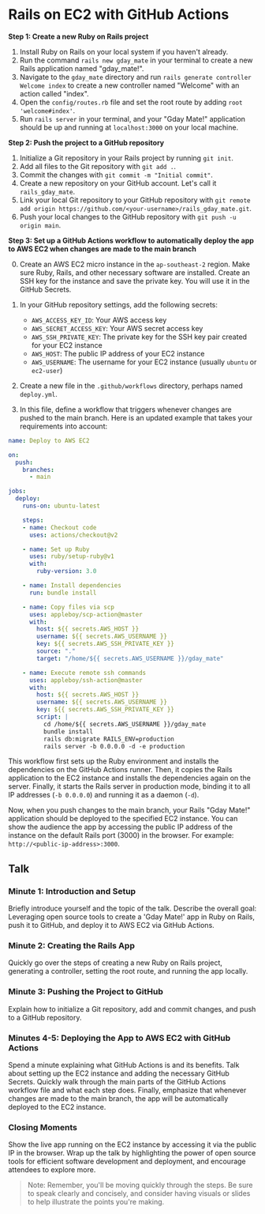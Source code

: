 # Rails on EC2 with GitHub Actions

**Step 1: Create a new Ruby on Rails project**

1. Install Ruby on Rails on your local system if you haven't already.
2. Run the command `rails new gday_mate` in your terminal to create a new Rails application named "gday\_mate!".
3. Navigate to the `gday_mate` directory and run `rails generate controller Welcome index` to create a new controller named "Welcome" with an action called "index".
4. Open the `config/routes.rb` file and set the root route by adding `root 'welcome#index'`.
5. Run `rails server` in your terminal, and your "Gday Mate!" application should be up and running at `localhost:3000` on your local machine.

**Step 2: Push the project to a GitHub repository**

1. Initialize a Git repository in your Rails project by running `git init`.
2. Add all files to the Git repository with `git add .`.
3. Commit the changes with `git commit -m "Initial commit"`.
4. Create a new repository on your GitHub account. Let's call it `rails_gday_mate`.
5. Link your local Git repository to your GitHub repository with `git remote add origin https://github.com/<your-username>/rails_gday_mate.git`.
6. Push your local changes to the GitHub repository with `git push -u origin main`.

**Step 3: Set up a GitHub Actions workflow to automatically deploy the app to AWS EC2 when changes are made to the main branch**

0. Create an AWS EC2 micro instance in the `ap-southeast-2` region. Make sure Ruby, Rails, and other necessary software are installed. Create an SSH key for the instance and save the private key. You will use it in the GitHub Secrets.

1. In your GitHub repository settings, add the following secrets:

   * `AWS_ACCESS_KEY_ID`: Your AWS access key
   * `AWS_SECRET_ACCESS_KEY`: Your AWS secret access key
   * `AWS_SSH_PRIVATE_KEY`: The private key for the SSH key pair created for your EC2 instance
   * `AWS_HOST`: The public IP address of your EC2 instance
   * `AWS_USERNAME`: The username for your EC2 instance (usually `ubuntu` or `ec2-user`)

2. Create a new file in the `.github/workflows` directory, perhaps named `deploy.yml`.

3. In this file, define a workflow that triggers whenever changes are pushed to the main branch. Here is an updated example that takes your requirements into account:

```yaml
name: Deploy to AWS EC2

on:
  push:
    branches:
      - main

jobs:
  deploy:
    runs-on: ubuntu-latest

    steps:
    - name: Checkout code
      uses: actions/checkout@v2

    - name: Set up Ruby
      uses: ruby/setup-ruby@v1
      with:
        ruby-version: 3.0

    - name: Install dependencies
      run: bundle install

    - name: Copy files via scp
      uses: appleboy/scp-action@master
      with:
        host: ${{ secrets.AWS_HOST }}
        username: ${{ secrets.AWS_USERNAME }}
        key: ${{ secrets.AWS_SSH_PRIVATE_KEY }}
        source: "."
        target: "/home/${{ secrets.AWS_USERNAME }}/gday_mate"

    - name: Execute remote ssh commands
      uses: appleboy/ssh-action@master
      with:
        host: ${{ secrets.AWS_HOST }}
        username: ${{ secrets.AWS_USERNAME }}
        key: ${{ secrets.AWS_SSH_PRIVATE_KEY }}
        script: |
          cd /home/${{ secrets.AWS_USERNAME }}/gday_mate
          bundle install
          rails db:migrate RAILS_ENV=production
          rails server -b 0.0.0.0 -d -e production
```

This workflow first sets up the Ruby environment and installs the dependencies on the GitHub Actions runner. Then, it copies the Rails application to the EC2 instance and installs the dependencies again on the server. Finally, it starts the Rails server in production mode, binding it to all IP addresses (`-b 0.0.0.0`) and running it as a daemon (`-d`).

Now, when you push changes to the main branch, your Rails "Gday Mate!" application should be deployed to the specified EC2 instance. You can show the audience the app by accessing the public IP address of the instance on the default Rails port (3000) in the browser. For example: `http://<public-ip-address>:3000`.

## Talk

### Minute 1: Introduction and Setup

Briefly introduce yourself and the topic of the talk.
Describe the overall goal: Leveraging open source tools to create a 'Gday Mate!' app in Ruby on Rails, push it to GitHub, and deploy it to AWS EC2 via GitHub Actions.

### Minute 2: Creating the Rails App

Quickly go over the steps of creating a new Ruby on Rails project, generating a controller, setting the root route, and running the app locally.

### Minute 3: Pushing the Project to GitHub

Explain how to initialize a Git repository, add and commit changes, and push to a GitHub repository.

### Minutes 4-5: Deploying the App to AWS EC2 with GitHub Actions

Spend a minute explaining what GitHub Actions is and its benefits.
Talk about setting up the EC2 instance and adding the necessary GitHub Secrets.
Quickly walk through the main parts of the GitHub Actions workflow file and what each step does.
Finally, emphasize that whenever changes are made to the main branch, the app will be automatically deployed to the EC2 instance.

### Closing Moments

Show the live app running on the EC2 instance by accessing it via the public IP in the browser.
Wrap up the talk by highlighting the power of open source tools for efficient software development and deployment, and encourage attendees to explore more.

> Note: Remember, you'll be moving quickly through the steps. Be sure to speak clearly and concisely, and consider having visuals or slides to help illustrate the points you're making.
